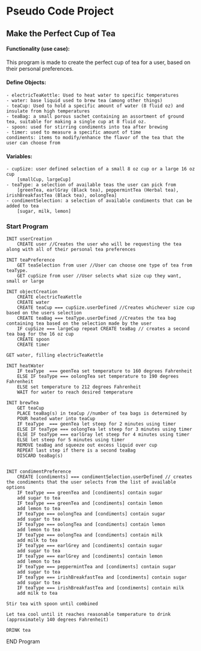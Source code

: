 # Pseudo Code Project
## Make the Perfect Cup of Tea

#### Functionality (use case): 
This program is made to create the perfect cup of tea for a user, based on their personal preferences.

#### Define Objects:
 	- electricTeaKettle: Used to heat water to specific temperatures
	- water: base liquid used to brew tea (among other things)
	- teaCup: Used to hold a specific amount of water (8 fluid oz) and insulate from high temperatures
	- teaBag: a small porous sachet containing an assortment of ground tea, suitable for making a single cup at 8 fluid oz.
	- spoon: used for stirring condiments into tea after brewing
	- timer: used to measure a specific amount of time
	condiments: items to modify/enhance the flavor of the tea that the user can choose from


#### Variables:
	- cupSize: user defined selection of a small 8 oz cup or a large 16 oz cup
		[smallCup, largeCup]
 	- teaType: a selection of available teas the user can pick from
		[greenTea, earlGray (Black tea), peppermintTea (Herbal tea), irishBreakfastTea (Black tea), oolongTea]
	- condimentSelection: a selection of available condiments that can be added to tea
  		[sugar, milk, lemon]

### Start Program
	INIT userCreation
		CREATE user //Creates the user who will be requesting the tea along with all of their personal tea preferences

	INIT teaPreference
		GET teaSelection from user //User can choose one type of tea from teaType.
		GET cupSize from user //User selects what size cup they want, small or large

	INIT objectCreation
		CREATE electricTeaKettle
		CREATE water
		CREATE teaCup === cupSize.userDefined //Creates whichever size cup based on the users selection
		CREATE teaBag === teaType.userDefined //Creates the tea bag containing tea based on the selection made by the user
		IF cupSize === largeCup repeat CREATE teaBag // creates a second tea bag for the 16 oz cup
		CREATE spoon
		CREATE timer

	GET water, filling electricTeaKettle

	INIT heatWater
		IF teaType  === geenTea set temperature to 160 degrees Fahrenheit
		ELSE IF teaType === oolongTea set temperature to 190 degrees Fahrenheit
		ELSE set temperature to 212 degrees Fahrenheit
		WAIT for water to reach desired temperature

	INIT brewTea
		GET teaCup
		PLACE teaBag(s) in teaCup //number of tea bags is determined by 
		POUR heated water into teaCup
		IF teaType  === geenTea let steep for 2 minutes using timer
		ELSE IF teaType === oolongTea let steep for 3 minutes using timer
		ELSE IF teaType === earlGray let steep for 4 minutes using timer
		ELSE let steep for 5 minutes using timer
		REMOVE teaBag and squeeze out excess liquid over cup
		REPEAT last step if there is a second teaBag
		DISCARD teaBag(s)


	INIT condimentPreference
		CREATE [condiments] === condimentSelection.userDefined // creates the condiments that the user selects from the list of available options
		IF teaType === greenTea and [condiments] contain sugar
		add sugar to tea
		IF teaType === greenTea and [condiments] contain lemon
		add lemon to tea
		IF teaType === oolongTea and [condiments] contain sugar
		add sugar to tea
		IF teaType === oolongTea and [condiments] contain lemon
		add lemon to tea
		IF teaType === oolongTea and [condiments] contain milk
		add milk to tea
		IF teaType === earlGrey and [condiments] contain sugar
		add sugar to tea
		IF teaType === earlGrey and [condiments] contain lemon
		add lemon to tea
		IF teaType === peppermintTea and [condiments] contain sugar
		add sugar to tea
		IF teaType === irishBreakfastTea and [condiments] contain sugar
		add sugar to tea
		IF teaType === irishBreakfastTea and [condiments] contain milk
		add milk to tea

	Stir tea with spoon until combined

	Let tea cool until it reaches reasonable temperature to drink (approximately 140 degrees Fahrenheit)

	DRINK tea

END Program